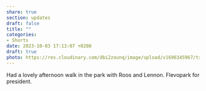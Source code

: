 ```yaml
---
share: true
section: updates
draft: false
title: ""
categories:
- Shorts
date: 2023-10-03 17:13:07 +0200
draft: true
photo: https://res.cloudinary.com/dbi2zounq/image/upload/v1696345967/txhnhkhlbtukrb0ejtp0.jpg
---
```


Had a lovely afternoon walk in the park with Roos and Lennon. Flevopark for president.
